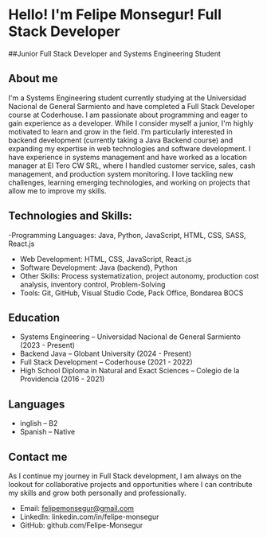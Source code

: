 # Hello! I'm Felipe Monsegur! Full Stack Developer

##Junior Full Stack Developer and Systems Engineering Student

## About me
I'm a Systems Engineering student currently studying at the Universidad Nacional de General Sarmiento and have completed a Full Stack Developer course at Coderhouse. I am passionate about programming and eager to gain experience as a developer.
While I consider myself a junior, I'm highly motivated to learn and grow in the field. I’m particularly interested in backend development (currently taking a Java Backend course) and expanding my expertise in web technologies and software development.
I have experience in systems management and have worked as a location manager at El Tero CW SRL, where I handled customer service, sales, cash management, and production system monitoring.
I love tackling new challenges, learning emerging technologies, and working on projects that allow me to improve my skills.

## Technologies and Skills:
-Programming Languages: Java, Python, JavaScript, HTML, CSS, SASS, React.js
- Web Development: HTML, CSS, JavaScript, React.js
- Software Development: Java (backend), Python
- Other Skills: Process systematization, project autonomy, production cost analysis, inventory control, Problem-Solving
- Tools: Git, GitHub, Visual Studio Code, Pack Office, Bondarea BOCS

## Education
- Systems Engineering – Universidad Nacional de General Sarmiento (2023 - Present)
- Backend Java – Globant University (2024 - Present)
- Full Stack Development – Coderhouse (2021 - 2022)
- High School Diploma in Natural and Exact Sciences – Colegio de la Providencia (2016 - 2021)

## Languages
- inglish – B2
- Spanish – Native

## Contact me
As I continue my journey in Full Stack development, I am always on the lookout for collaborative projects and opportunities where I can contribute my skills and grow both personally and professionally.
- Email: felipemonsegur@gmail.com
- LinkedIn: linkedin.com/in/felipe-monsegur
- GitHub: github.com/Felipe-Monsegur






